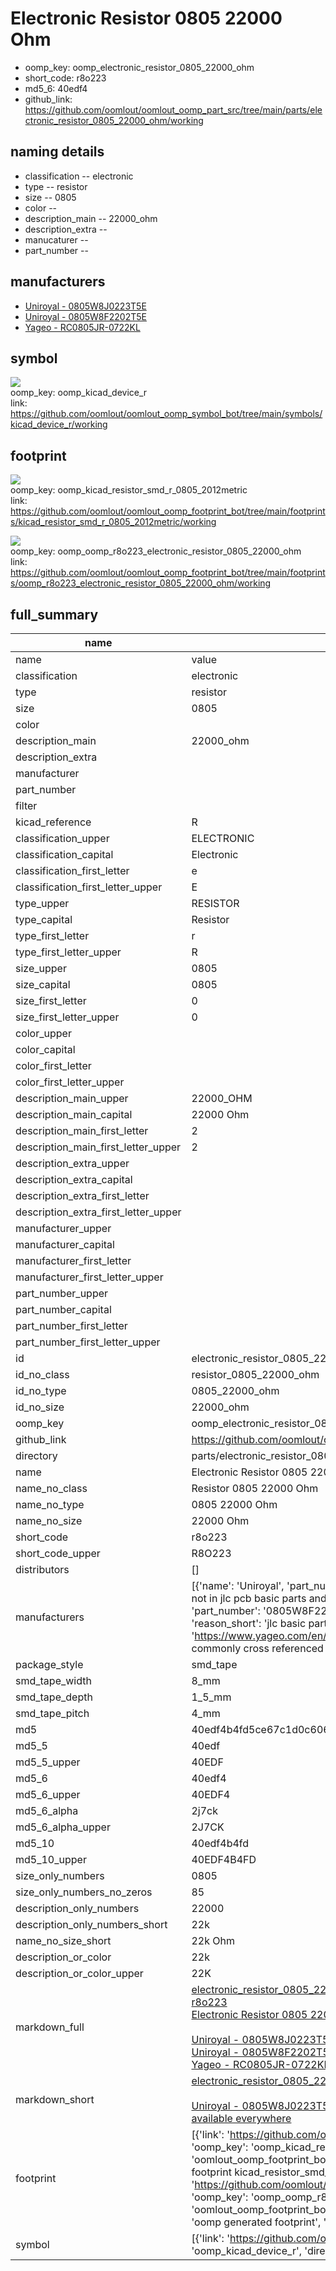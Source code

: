# Electronic Resistor 0805 22000 Ohm

  
* oomp_key: oomp_electronic_resistor_0805_22000_ohm 
* short_code: r8o223
* md5_6: 40edf4  
* github_link: https://github.com/oomlout/oomlout_oomp_part_src/tree/main/parts/electronic_resistor_0805_22000_ohm/working  
## naming details
* classification -- electronic
* type -- resistor
* size -- 0805
* color -- 
* description_main -- 22000_ohm
* description_extra -- 
* manucaturer -- 
* part_number -- 


## manufacturers
* [Uniroyal - 0805W8J0223T5E]()  
* [Uniroyal - 0805W8F2202T5E]()  
* [Yageo - RC0805JR-0722KL](https://www.yageo.com/en/Chart/Download/pdf/RC0805JR-0722KL)  

## symbol

![](symbol/{index}/working/working_600.png)  
oomp_key: oomp_kicad_device_r  
link: https://github.com/oomlout/oomlout_oomp_symbol_bot/tree/main/symbols/kicad_device_r/working  

## footprint

![](footprint/{index}/working/working_600.png)  
oomp_key: oomp_kicad_resistor_smd_r_0805_2012metric  
link: https://github.com/oomlout/oomlout_oomp_footprint_bot/tree/main/footprints/kicad_resistor_smd_r_0805_2012metric/working  

![](footprint/{index}/working/working_600.png)  
oomp_key: oomp_oomp_r8o223_electronic_resistor_0805_22000_ohm  
link: https://github.com/oomlout/oomlout_oomp_footprint_bot/tree/main/footprints/oomp_r8o223_electronic_resistor_0805_22000_ohm/working  

## full_summary
| name | value | 
| --- | --- | 
| name | value | 
| classification | electronic | 
| type | resistor | 
| size | 0805 | 
| color |  | 
| description_main | 22000_ohm | 
| description_extra |  | 
| manufacturer |  | 
| part_number |  | 
| filter |  | 
| kicad_reference | R | 
| classification_upper | ELECTRONIC | 
| classification_capital | Electronic | 
| classification_first_letter | e | 
| classification_first_letter_upper | E | 
| type_upper | RESISTOR | 
| type_capital | Resistor | 
| type_first_letter | r | 
| type_first_letter_upper | R | 
| size_upper | 0805 | 
| size_capital | 0805 | 
| size_first_letter | 0 | 
| size_first_letter_upper | 0 | 
| color_upper |  | 
| color_capital |  | 
| color_first_letter |  | 
| color_first_letter_upper |  | 
| description_main_upper | 22000_OHM | 
| description_main_capital | 22000 Ohm | 
| description_main_first_letter | 2 | 
| description_main_first_letter_upper | 2 | 
| description_extra_upper |  | 
| description_extra_capital |  | 
| description_extra_first_letter |  | 
| description_extra_first_letter_upper |  | 
| manufacturer_upper |  | 
| manufacturer_capital |  | 
| manufacturer_first_letter |  | 
| manufacturer_first_letter_upper |  | 
| part_number_upper |  | 
| part_number_capital |  | 
| part_number_first_letter |  | 
| part_number_first_letter_upper |  | 
| id | electronic_resistor_0805_22000_ohm | 
| id_no_class | resistor_0805_22000_ohm | 
| id_no_type | 0805_22000_ohm | 
| id_no_size | 22000_ohm | 
| oomp_key | oomp_electronic_resistor_0805_22000_ohm | 
| github_link | https://github.com/oomlout/oomlout_oomp_part_src/tree/main/parts/electronic_resistor_0805_22000_ohm/working | 
| directory | parts/electronic_resistor_0805_22000_ohm | 
| name | Electronic Resistor 0805 22000 Ohm | 
| name_no_class | Resistor 0805 22000 Ohm | 
| name_no_type | 0805 22000 Ohm | 
| name_no_size | 22000 Ohm | 
| short_code | r8o223 | 
| short_code_upper | R8O223 | 
| distributors | [] | 
| manufacturers | [{'name': 'Uniroyal', 'part_number': '0805W8J0223T5E', 'link': '', 'id': 'manufacturer_uniroyal', 'note': {'reason': 'did this one first, but not in jlc pcb basic parts and 1 percent are and they are the same price', 'reason_short': 'not in jlc basic parts'}}, {'name': 'Uniroyal', 'part_number': '0805W8F2202T5E', 'link': '', 'id': 'manufacturer_uniroyal', 'note': {'reason': 'in the jlc basic parts catalogue', 'reason_short': 'jlc basic part'}}, {'name': 'Yageo', 'part_number': 'RC0805JR-0722KL', 'link': 'https://www.yageo.com/en/Chart/Download/pdf/RC0805JR-0722KL', 'id': 'manufacturer_yageo', 'note': {'reason': 'yageo is a commonly cross referenced part number', 'reason_short': 'available everywhere'}}] | 
| package_style | smd_tape | 
| smd_tape_width | 8_mm | 
| smd_tape_depth | 1_5_mm | 
| smd_tape_pitch | 4_mm | 
| md5 | 40edf4b4fd5ce67c1d0c60636752654a | 
| md5_5 | 40edf | 
| md5_5_upper | 40EDF | 
| md5_6 | 40edf4 | 
| md5_6_upper | 40EDF4 | 
| md5_6_alpha | 2j7ck | 
| md5_6_alpha_upper | 2J7CK | 
| md5_10 | 40edf4b4fd | 
| md5_10_upper | 40EDF4B4FD | 
| size_only_numbers | 0805 | 
| size_only_numbers_no_zeros | 85 | 
| description_only_numbers | 22000 | 
| description_only_numbers_short | 22k | 
| name_no_size_short | 22k Ohm | 
| description_or_color | 22k | 
| description_or_color_upper | 22K | 
| markdown_full | [electronic_resistor_0805_22000_ohm](https://github.com/oomlout/oomlout_oomp_part_src/tree/main/parts/electronic_resistor_0805_22000_ohm/working)<br>[r8o223](https://github.com/oomlout/oomlout_oomp_part_src/tree/main/parts/electronic_resistor_0805_22000_ohm/working)<br>[Electronic Resistor 0805 22000 Ohm](https://github.com/oomlout/oomlout_oomp_part_src/tree/main/parts/electronic_resistor_0805_22000_ohm/working)<br><br>[Uniroyal - 0805W8J0223T5E- not in jlc basic parts]() [(L)  ](https://www.lcsc.com/search?q=0805W8J0223T5E)[(D)  ](https://www.digikey.com/en/products?keywords=0805W8J0223T5E)[(M)  ](https://www.mouser.com/Search/Refine?Keyword=0805W8J0223T5E)[(N)  ](https://www.newark.com/search?st=0805W8J0223T5E)[(SZ)  ](https://so.szlcsc.com/global.html?k=0805W8J0223T5E)<br>[Uniroyal - 0805W8F2202T5E- jlc basic part]() [(L)  ](https://www.lcsc.com/search?q=0805W8F2202T5E)[(D)  ](https://www.digikey.com/en/products?keywords=0805W8F2202T5E)[(M)  ](https://www.mouser.com/Search/Refine?Keyword=0805W8F2202T5E)[(N)  ](https://www.newark.com/search?st=0805W8F2202T5E)[(SZ)  ](https://so.szlcsc.com/global.html?k=0805W8F2202T5E)<br>[Yageo - RC0805JR-0722KL- available everywhere](https://www.yageo.com/en/Chart/Download/pdf/RC0805JR-0722KL) [(L)  ](https://www.lcsc.com/search?q=RC0805JR-0722KL)[(D)  ](https://www.digikey.com/en/products?keywords=RC0805JR-0722KL)[(M)  ](https://www.mouser.com/Search/Refine?Keyword=RC0805JR-0722KL)[(N)  ](https://www.newark.com/search?st=RC0805JR-0722KL)[(SZ)  ](https://so.szlcsc.com/global.html?k=RC0805JR-0722KL)<br> | 
| markdown_short | [electronic_resistor_0805_22000_ohm](https://github.com/oomlout/oomlout_oomp_part_src/tree/main/parts/electronic_resistor_0805_22000_ohm/working)<br><br>[Uniroyal - 0805W8J0223T5E- not in jlc basic parts]()[Uniroyal - 0805W8F2202T5E- jlc basic part]()[Yageo - RC0805JR-0722KL- available everywhere](https://www.yageo.com/en/Chart/Download/pdf/RC0805JR-0722KL) | 
| footprint | [{'link': 'https://github.com/oomlout/oomlout_oomp_footprint_bot/tree/main/foootprntss/kicad_resistor_smd_r_0805_2012metric', 'oomp_key': 'oomp_kicad_resistor_smd_r_0805_2012metric', 'directory': 'oomlout_oomp_footprint_bot/footprints/kicad_resistor_smd_r_0805_2012metric//working/working.kicad_mod', 'note': 'source footprint kicad_resistor_smd_r_0805_2012metric', 'index': 0}, {'link': 'https://github.com/oomlout/oomlout_oomp_footprint_bot/tree/main/foootprntss/oomp_r8o223_electronic_resistor_0805_22000_ohm', 'oomp_key': 'oomp_oomp_r8o223_electronic_resistor_0805_22000_ohm', 'directory': 'oomlout_oomp_footprint_bot/footprints/oomp_r8o223_electronic_resistor_0805_22000_ohm//working/working.kicad_mod', 'note': 'oomp generated footprint', 'index': 1}] | 
| symbol | [{'link': 'https://github.com/oomlout/oomlout_oomp_symbol_bot/tree/main/symbols/kicad_device_r', 'oomp_key': 'oomp_kicad_device_r', 'directory': 'oomlout_oomp_symbol_bot/symbols/kicad_device_r//working/working.kicad_sym', 'index': 0}] | 
